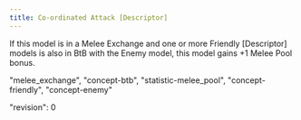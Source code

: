 ```yaml
---
title: Co-ordinated Attack [Descriptor]
---
```

If this model is in a Melee Exchange and one or more Friendly [Descriptor] models is also in BtB with the Enemy model, this model gains +1 Melee Pool bonus.

"melee_exchange", "concept-btb", "statistic-melee_pool", "concept-friendly", "concept-enemy"

"revision": 0